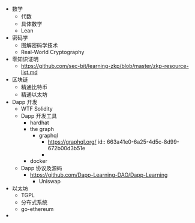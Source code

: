 - 数学
	- 代数
	- 具体数学
	- Lean
- 密码学
	- 图解密码学技术
	- Real-World Cryptography
- 零知识证明
	- https://github.com/sec-bit/learning-zkp/blob/master/zkp-resource-list.md
- 区块链
	- 精通比特币
	- 精通以太坊
- Dapp 开发
	- WTF Solidity
	- Dapp 开发工具
		- hardhat
		- the graph
			- graphql
				- https://graphql.org/
				  id:: 663a41e0-6a25-4d5c-8d99-672b00d3b51e
				-
		- docker
	- Dapp 协议及源码
		- https://github.com/Dapp-Learning-DAO/Dapp-Learning
			- Uniswap
- 以太坊
	- TGPL
	- 分布式系统
	- go-ethereum
-
